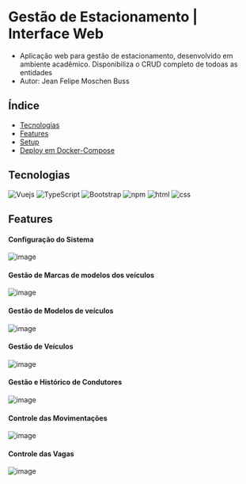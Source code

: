 # Gestão de Estacionamento | Interface Web
 - Aplicação web para gestão de estacionamento, desenvolvido em ambiente acadêmico. Disponibiliza o CRUD completo de todoas as entidades
 - Autor: Jean Felipe Moschen Buss
   
## Índice

- [Tecnologias](#tecnologias)
- [Features](#features)
- [Setup](#setup)
- [Deploy em Docker-Compose](#deploy-em-docker-compose)

## Tecnologias 

![Vuejs](https://img.shields.io/badge/Vue.js-35495E?style=for-the-badge&logo=vue.js&logoColor=4FC08D)
![TypeScript](https://img.shields.io/badge/TypeScript-007ACC?style=for-the-badge&logo=typescript&logoColor=white)
![Bootstrap](https://img.shields.io/badge/Bootstrap-563D7C?style=for-the-badge&logo=bootstrap&logoColor=white)
![npm](	https://img.shields.io/badge/npm-CB3837?style=for-the-badge&logo=npm&logoColor=white)
![html](https://img.shields.io/badge/HTML5-E34F26?style=for-the-badge&logo=html5&logoColor=white)
![css](	https://img.shields.io/badge/CSS3-1572B6?style=for-the-badge&logo=css3&logoColor=white)

## Features
#### Configuração do Sistema
![image](https://github.com/jean-mb/estacionamento_frontend/assets/79486623/5bd2b296-26e2-4acc-a95f-4f4d8a8098be)

#### Gestão de Marcas de modelos dos veículos
![image](https://github.com/jean-mb/estacionamento_frontend/assets/79486623/b03b6a97-7642-4bc2-9f98-a9425fd13a65)

#### Gestão de Modelos de veículos
![image](https://github.com/jean-mb/estacionamento_frontend/assets/79486623/a0071fbe-9536-4db8-aba2-c387c8adbe9f)

#### Gestão de Veículos
![image](https://github.com/jean-mb/estacionamento_frontend/assets/79486623/56be17c9-7712-4a4e-ac15-387f48b42fa3)

#### Gestão e Histórico de Condutores
![image](https://github.com/jean-mb/estacionamento_frontend/assets/79486623/2800c93c-e7aa-4d7d-9ad1-e8f4caab10ef)

#### Controle das Movimentações 
![image](https://github.com/jean-mb/estacionamento_frontend/assets/79486623/0eb48f29-b225-4724-9709-f234d27521dc)

#### Controle das Vagas
![image](https://github.com/jean-mb/estacionamento_frontend/assets/79486623/0a3ee923-4c47-42b4-91b3-0bb8f2e79229)

